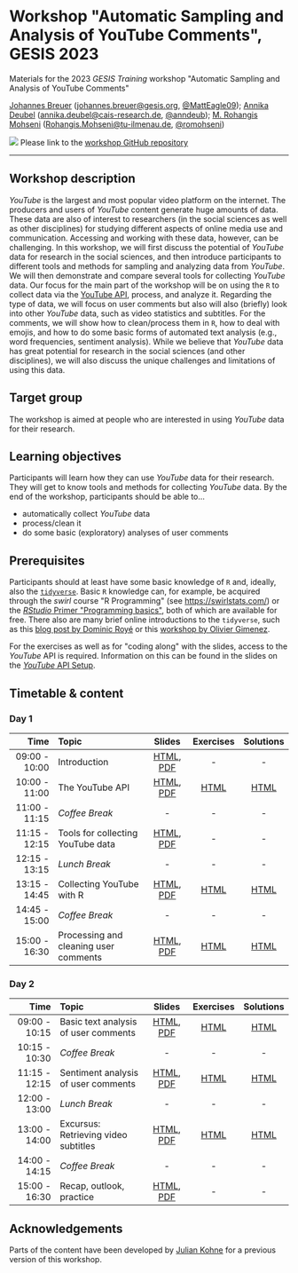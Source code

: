 # Workshop "Automatic Sampling and Analysis of YouTube Comments", GESIS 2023
Materials for the 2023 *GESIS Training* workshop "Automatic Sampling and Analysis of YouTube Comments"

[Johannes Breuer](https://www.johannesbreuer.com/) ([johannes.breuer@gesis.org](mailto:johannes.breuer@gesis.org), [\@MattEagle09](https://twitter.com/MattEagle09)); [Annika Deubel](https://www.cais-research.de/team/annika-deubel/) ([annika.deubel@cais-research.de](mailto:annika.deubel@cais-research.de), [\@anndeub](https://twitter.com/anndeub)); [M. Rohangis Mohseni](https://www.tu-ilmenau.de/en/media-psychology-and-media-design/team/dr-rohangis-mohseni/) ([Rohangis.Mohseni@tu-ilmenau.de](mailto:Rohangis.Mohseni@tu-ilmenau.de), [\@romohseni](https://twitter.com/romohseni))

[![](https://licensebuttons.net/l/by/3.0/80x15.png)](https://creativecommons.org/licenses/by/4.0/) 
Please link to the [workshop GitHub repository](https://github.com/jobreu/youtube-workshop-gesis-2023)

---

## Workshop description

*YouTube* is the largest and most popular video platform on the internet. The producers and users of *YouTube* content generate huge amounts of data. These data are also of interest to researchers (in the social sciences as well as other disciplines) for studying different aspects of online media use and communication. Accessing and working with these data, however, can be challenging. In this workshop, we will first discuss the potential of *YouTube* data for research in the social sciences, and then introduce participants to different tools and methods for sampling and analyzing data from *YouTube*. We will then demonstrate and compare several tools for collecting *YouTube* data. Our focus for the main part of the workshop will be on using the `R` to collect data via the [YouTube API](https://developers.google.com/youtube), process, and analyze it. Regarding the type of data, we will focus on user comments but also will also (briefly) look into other *YouTube* data, such as video statistics and subtitles. For the comments, we will show how to clean/process them in `R`, how to deal with emojis, and how to do some basic forms of automated text analysis (e.g., word frequencies, sentiment analysis). While we believe that *YouTube* data has great potential for research in the social sciences (and other disciplines), we will also discuss the unique challenges and limitations of using this data.

## Target group

The workshop is aimed at people who are interested in using *YouTube* data for their research. 

## Learning objectives

Participants will learn how they can use *YouTube* data for their research. They will get to know tools and methods for collecting *YouTube* data. By the end of the workshop, participants should be able to...
- automatically collect *YouTube* data
- process/clean it
- do some basic (exploratory) analyses of user comments

## Prerequisites

Participants should at least have some basic knowledge of `R` and, ideally, also the [`tidyverse`](https://www.tidyverse.org/). Basic `R` knowledge can, for example, be acquired through the *swirl* course "R Programming" (see https://swirlstats.com/) or the [*RStudio* Primer "Programming basics"](https://rstudio.cloud/learn/primers/1.2), both of which are available for free. There also are many brief online introductions to the `tidyverse`, such as this [blog post by Dominic Royé](https://dominicroye.github.io/en/2020/a-very-short-introduction-to-tidyverse/) or this [workshop by Olivier Gimenez](https://oliviergimenez.github.io/intro_tidyverse/#1).

For the exercises as well as for "coding along" with the slides, access to the *YouTube* API is required. Information on this can be found in the slides on the [*YouTube* API Setup](https://jobreu.github.io/youtube-workshop-gesis-2023/slides/A0_YouTubeAPISetup.html).

## Timetable & content

### Day 1

| Time | Topic | Slides | Exercises | Solutions |
| ---: | :---- | :----: | :-------: | :-------: |
| 09:00 - 10:00 | Introduction | [HTML](https://jobreu.github.io/youtube-workshop-gesis-2023/slides/A1_Intro.html), [PDF](https://raw.githubusercontent.com/jobreu/youtube-workshop-gesis-2023/main/slides/1_introduction.pdf) | - | - |
| 10:00 - 11:00 | The YouTube API | [HTML](https://jobreu.github.io/youtube-workshop-gesis-2023/slides/A1_Intro.html), [PDF](https://raw.githubusercontent.com/jobreu/youtube-workshop-gesis-2023/main/slides/1_introduction.pdf) | [HTML](https://jobreu.github.io/youtube-workshop-gesis-2023/exercises/A2_The_Youtube_API_exercises_question.html) | [HTML](https://jobreu.github.io/youtube-workshop-gesis-2022/solutions/A2_The_Youtube_API_exercises_solution.html) |
| 11:00 - 11:15 | *Coffee Break* | - | - | - |
| 11:15 - 12:15 | Tools for collecting YouTube data | [HTML](https://jobreu.github.io/youtube-workshop-gesis-2023/slides/A3_Tools_for_collecting.html), [PDF](https://raw.githubusercontent.com/jobreu/youtube-workshop-gesis-2023/main/slides/A3_Tools_for_collecting.pdf) | - | - |
| 12:15 - 13:15 | *Lunch Break* | - | - | - |
| 13:15 - 14:45 | Collecting YouTube with R | [HTML](https://jobreu.github.io/youtube-workshop-gesis-2023/slides/A4_Collecting_data_with_R.html), [PDF](https://raw.githubusercontent.com/jobreu/youtube-workshop-gesis-2023/main/slides/A4_Collecting_data_with_R.pdf) | [HTML](https://jobreu.github.io/youtube-workshop-gesis-2023/exercises/A4_Collecting_data_with_R_exercises_question.html) | [HTML](https://jobreu.github.io/youtube-workshop-gesis-2022/solutions/A4_Collecting_data_with_R_exercises_solution.html) |
| 14:45 - 15:00 | *Coffee Break* | - | - | - |
| 15:00 - 16:30 | Processing and cleaning user comments | [HTML](https://jobreu.github.io/youtube-workshop-gesis-2023/slides/A5_Processing_and_cleaning_user_comments.html), [PDF](https://raw.githubusercontent.com/jobreu/youtube-workshop-gesis-2023/main/slides/A5_Processing_and_cleaning_user_comments.pdf) | [HTML](https://jobreu.github.io/youtube-workshop-gesis-2023/exercises/A5_Processing_and_cleaning_user_comments_exercises_question.html) | [HTML](https://jobreu.github.io/youtube-workshop-gesis-2022/solutions/A5_Processing_and_cleaning_user_comments_exercises_solution.html) |

### Day 2

| Time | Topic | Slides | Exercises | Solutions |
| ---: | :---- | :----: | :-------: | :-------: |
| 09:00 - 10:15 | Basic text analysis of user comments | [HTML](https://jobreu.github.io/youtube-workshop-gesis-2023/slides/B1_Basic_Text_Analysis.html), [PDF](https://raw.githubusercontent.com/jobreu/youtube-workshop-gesis-2023/main/slides/B1_Basic_Text_Analysis.pdf) | [HTML](https://jobreu.github.io/youtube-workshop-gesis-2023/exercises/B1_Basic_Text_Analysis_exercises_question.html) | [HTML](https://jobreu.github.io/youtube-workshop-gesis-2022/solutions/AB1_Basic_Text_Analysis_exercises_solution.html) |
| 10:15 - 10:30 | *Coffee Break* | - | - | - |
| 11:15 - 12:15 | Sentiment analysis of user comments | [HTML](https://jobreu.github.io/youtube-workshop-gesis-2023/slides/B2_Sentiment_Analysis_of_User_Comments.html), [PDF](https://raw.githubusercontent.com/jobreu/youtube-workshop-gesis-2023/main/slides/B2_Sentiment_Analysis_of_User_Comments.pdf) | [HTML](https://jobreu.github.io/youtube-workshop-gesis-2023/exercises/B2_Sentiment_Analysis_of_User_Comments_exercises_question.html) | [HTML](https://jobreu.github.io/youtube-workshop-gesis-2022/solutions/AB2_Sentiment_Analysis_of_User_Comments_exercises_solution.html) |
| 12:00 - 13:00 | *Lunch Break* | - | - | - |
| 13:00 - 14:00 | Excursus: Retrieving video subtitles | [HTML](https://jobreu.github.io/youtube-workshop-gesis-2023/slides/B3_Retrieving_Video_Subtitles.html), [PDF](https://raw.githubusercontent.com/jobreu/youtube-workshop-gesis-2023/main/slides/B3_Retrieving_Video_Subtitles.pdf) | [HTML](https://jobreu.github.io/youtube-workshop-gesis-2023/exercises/AB3_Retrieving_Video_Subtitles_exercises_question.html) | [HTML](https://jobreu.github.io/youtube-workshop-gesis-2022/solutions/B3_Retrieving_Video_Subtitles_exercises_solution.html) |
| 14:00 - 14:15 | *Coffee Break* | - | - | - |
| 15:00 - 16:30 | Recap, outlook, practice | [HTML](https://jobreu.github.io/youtube-workshop-gesis-2023/slides/AB4_Recap_Outlook_Practice.html), [PDF](https://raw.githubusercontent.com/jobreu/youtube-workshop-gesis-2023/main/slides/B4_Recap_Outlook_Practice.pdf) | - | - |

## Acknowledgements

Parts of the content have been developed by [Julian Kohne](https://www.juliankohne.com/) for a previous version of this workshop.